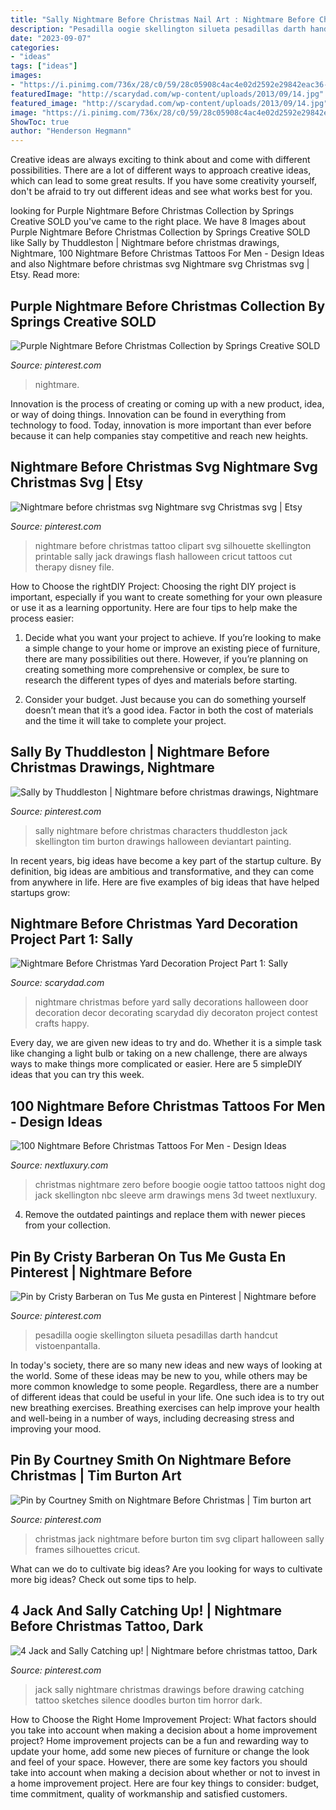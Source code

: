 ```yaml
---
title: "Sally Nightmare Before Christmas Nail Art : Nightmare Before Christmas Yard Decoration Project Part 1: Sally"
description: "Pesadilla oogie skellington silueta pesadillas darth handcut vistoenpantalla"
date: "2023-09-07"
categories:
- "ideas"
tags: ["ideas"]
images:
- "https://i.pinimg.com/736x/28/c0/59/28c05908c4ac4e02d2592e29842eac36--jack-and-sally-silence.jpg"
featuredImage: "http://scarydad.com/wp-content/uploads/2013/09/14.jpg"
featured_image: "http://scarydad.com/wp-content/uploads/2013/09/14.jpg"
image: "https://i.pinimg.com/736x/28/c0/59/28c05908c4ac4e02d2592e29842eac36--jack-and-sally-silence.jpg"
ShowToc: true
author: "Henderson Hegmann"
---
```



Creative ideas are always exciting to think about and come with different possibilities. There are a lot of different ways to approach creative ideas, which can lead to some great results. If you have some creativity yourself, don't be afraid to try out different ideas and see what works best for you.

	

		
looking for Purple Nightmare Before Christmas Collection by Springs Creative SOLD you've came to the right place. We have 8 Images about Purple Nightmare Before Christmas Collection by Springs Creative SOLD like Sally by Thuddleston | Nightmare before christmas drawings, Nightmare, 100 Nightmare Before Christmas Tattoos For Men - Design Ideas and also Nightmare before christmas svg Nightmare svg Christmas svg | Etsy. Read more:
		
    
## Purple Nightmare Before Christmas Collection By Springs Creative SOLD

<img loading=lazy src="https://i.pinimg.com/736x/d0/44/c2/d044c2861cda239af0a8f7b0700e4c5e--christmas-fabric-christmas-stuff.jpg" onerror="this.onerror=null;this.src='https://tse4.mm.bing.net/th?id=OIP.brcOXZ3LpjClhkFC-YubEwHaLs&amp;pid=15.1';" alt="Purple Nightmare Before Christmas Collection by Springs Creative SOLD">

_Source: pinterest.com_

>nightmare. 

	

Innovation is the process of creating or coming up with a new product, idea, or way of doing things. Innovation can be found in everything from technology to food. Today, innovation is more important than ever before because it can help companies stay competitive and reach new heights.

    
## Nightmare Before Christmas Svg Nightmare Svg Christmas Svg | Etsy

<img loading=lazy src="https://i.pinimg.com/736x/41/96/dc/4196dc2ba82f4a7ca454a226f64ea17d.jpg" onerror="this.onerror=null;this.src='https://tse1.mm.bing.net/th?id=OIP.UGV7bA8cfb8mMXOpEsJKeAHaGE&amp;pid=15.1';" alt="Nightmare before christmas svg Nightmare svg Christmas svg | Etsy">

_Source: pinterest.com_

>nightmare before christmas tattoo clipart svg silhouette skellington printable sally jack drawings flash halloween cricut tattoos cut therapy disney file. 

	

How to Choose the rightDIY Project:
Choosing the right DIY project is important, especially if you want to create something for your own pleasure or use it as a learning opportunity. Here are four tips to help make the process easier:
1. Decide what you want your project to achieve. If you’re looking to make a simple change to your home or improve an existing piece of furniture, there are many possibilities out there. However, if you’re planning on creating something more comprehensive or complex, be sure to research the different types of dyes and materials before starting.

2. Consider your budget. Just because you can do something yourself doesn’t mean that it’s a good idea. Factor in both the cost of materials and the time it will take to complete your project.

    
## Sally By Thuddleston | Nightmare Before Christmas Drawings, Nightmare

<img loading=lazy src="https://i.pinimg.com/originals/23/d7/fd/23d7fd9eacc7c3811f7d138aa74ffd6a.jpg" onerror="this.onerror=null;this.src='https://tse1.mm.bing.net/th?id=OIP.y8WP3zneU9dOz9wjlvmmYAHaKl&amp;pid=15.1';" alt="Sally by Thuddleston | Nightmare before christmas drawings, Nightmare">

_Source: pinterest.com_

>sally nightmare before christmas characters thuddleston jack skellington tim burton drawings halloween deviantart painting. 

	

In recent years, big ideas have become a key part of the startup culture. By definition, big ideas are ambitious and transformative, and they can come from anywhere in life. Here are five examples of big ideas that have helped startups grow: 

    
## Nightmare Before Christmas Yard Decoration Project Part 1: Sally

<img loading=lazy src="http://scarydad.com/wp-content/uploads/2013/09/14.jpg" onerror="this.onerror=null;this.src='https://tse2.mm.bing.net/th?id=OIP.B0tuzrvQDsFFi4iFfQ36KQHaJ6&amp;pid=15.1';" alt="Nightmare Before Christmas Yard Decoration Project Part 1: Sally">

_Source: scarydad.com_

>nightmare christmas before yard sally decorations halloween door decoration decor decorating scarydad diy decoraton project contest crafts happy. 

	

Every day, we are given new ideas to try and do. Whether it is a simple task like changing a light bulb or taking on a new challenge, there are always ways to make things more complicated or easier. Here are 5 simpleDIY ideas that you can try this week.

    
## 100 Nightmare Before Christmas Tattoos For Men - Design Ideas

<img loading=lazy src="http://nextluxury.com/wp-content/uploads/zero-with-oogie-boogie-mens-night-before-christmas-arm-tattoo.jpg" onerror="this.onerror=null;this.src='https://tse2.mm.bing.net/th?id=OIP.gVgd_m85g8-_FUytynLZUgHaHa&amp;pid=15.1';" alt="100 Nightmare Before Christmas Tattoos For Men - Design Ideas">

_Source: nextluxury.com_

>christmas nightmare zero before boogie oogie tattoo tattoos night dog jack skellington nbc sleeve arm drawings mens 3d tweet nextluxury. 

	

4. Remove the outdated paintings and replace them with newer pieces from your collection. 

    
## Pin By Cristy Barberan On Tus Me Gusta En Pinterest | Nightmare Before

<img loading=lazy src="https://i.pinimg.com/736x/b8/7c/3c/b87c3c7d611d143c21e4ed5cc12792bf.jpg" onerror="this.onerror=null;this.src='https://tse4.mm.bing.net/th?id=OIP.iL2QPLH0G0xmqOvvOfCkrAAAAA&amp;pid=15.1';" alt="Pin by Cristy Barberan on Tus Me gusta en Pinterest | Nightmare before">

_Source: pinterest.com_

>pesadilla oogie skellington silueta pesadillas darth handcut vistoenpantalla. 

	

In today's society, there are so many new ideas and new ways of looking at the world. Some of these ideas may be new to you, while others may be more common knowledge to some people. Regardless, there are a number of different ideas that could be useful in your life. One such idea is to try out new breathing exercises. Breathing exercises can help improve your health and well-being in a number of ways, including decreasing stress and improving your mood.

    
## Pin By Courtney Smith On Nightmare Before Christmas | Tim Burton Art

<img loading=lazy src="https://i.pinimg.com/originals/b1/1f/2e/b11f2e84778f6b6ea909bff5980fdfcb.jpg" onerror="this.onerror=null;this.src='https://tse4.mm.bing.net/th?id=OIP.M5QBXqWaISku6v5wAIQ9wAHaKr&amp;pid=15.1';" alt="Pin by Courtney Smith on Nightmare Before Christmas | Tim burton art">

_Source: pinterest.com_

>christmas jack nightmare before burton tim svg clipart halloween sally frames silhouettes cricut. 

	

What can we do to cultivate big ideas?
Are you looking for ways to cultivate more big ideas? Check out some tips to help.

    
## 4 Jack And Sally Catching Up! | Nightmare Before Christmas Tattoo, Dark

<img loading=lazy src="https://i.pinimg.com/736x/28/c0/59/28c05908c4ac4e02d2592e29842eac36--jack-and-sally-silence.jpg" onerror="this.onerror=null;this.src='https://tse4.mm.bing.net/th?id=OIP.-SeANHCGVwLUcwgHg3lTyAHaKv&amp;pid=15.1';" alt="4 Jack and Sally Catching up! | Nightmare before christmas tattoo, Dark">

_Source: pinterest.com_

>jack sally nightmare christmas drawings before drawing catching tattoo sketches silence doodles burton tim horror dark. 

	

How to Choose the Right Home Improvement Project: What factors should you take into account when making a decision about a home improvement project?
Home improvement projects can be a fun and rewarding way to update your home, add some new pieces of furniture or change the look and feel of your space. However, there are some key factors you should take into account when making a decision about whether or not to invest in a home improvement project. Here are four key things to consider: budget, time commitment, quality of workmanship and satisfied customers.

